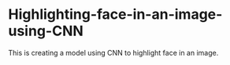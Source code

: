 # Highlighting-face-in-an-image-using-CNN
This is creating a model using CNN to highlight face in an image.
